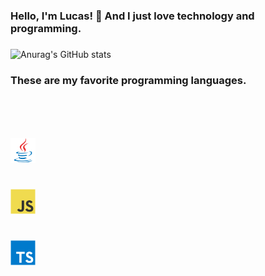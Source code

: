 
### Hello, I'm Lucas! 👋 And I just love technology and programming.
###
![Anurag's GitHub stats](https://github-readme-stats.vercel.app/api?username=LucwsH&show_icons=true&theme=radical)
### 


   ### These are my favorite programming languages.
### ‎ 
#
<p align="left"> <a href="https://www.java.com" target="_blank" rel="noreferrer"> 
 <img src="https://raw.githubusercontent.com/devicons/devicon/master/icons/java/java-original.svg" alt="java" width="40" height="40"/> </a> <a
href="https://developer.mozilla.org/en-US/docs/Web/JavaScript" target="_blank" rel="noreferrer"> 

#
 
<img                                                                                                  src="https://raw.githubusercontent.com/devicons/devicon/master/icons/javascript/javascript-original.svg" alt="javascript" width="40" height="40"/> </a> <a href="https://www.typescriptlang.org/" target="_blank" rel="noreferrer"> 
#
  <img src="https://raw.githubusercontent.com/devicons/devicon/master/icons/typescript/typescript-original.svg" alt="typescript" width="40" height="40"/> </a> </p>
  #


